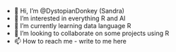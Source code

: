 - 👋 Hi, I’m @DystopianDonkey (Sandra)
- 👀 I’m interested in everything R and AI
- 🌱 I’m currently learning data language R
- 💞️ I’m looking to collaborate on some projects using R
- 📫 How to reach me - write to me here

<!---
DystopianDonkey/DystopianDonkey is a ✨ special ✨ repository because its `README.md` (this file) appears on your GitHub profile.
You can click the Preview link to take a look at your changes.
--->
